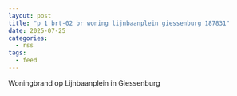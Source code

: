 ```yaml
---
layout: post
title: "p 1 brt-02 br woning lijnbaanplein giessenburg 187831"
date: 2025-07-25
categories: 
  - rss
tags: 
  - feed
---
```


Woningbrand op Lijnbaanplein in Giessenburg
